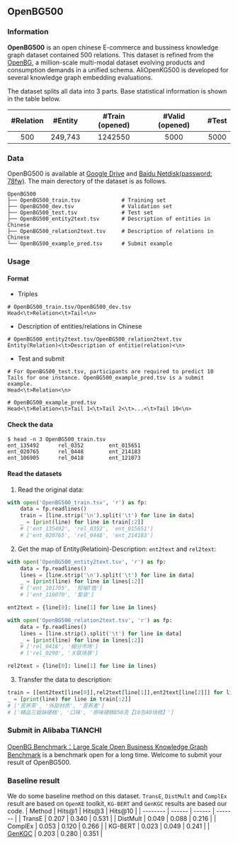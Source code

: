 ## OpenBG500

### Information

**OpenBG500** is an open chinese E-commerce and bussiness knowledge graph dataset contained 500 relations. This dataset is refined from the [OpenBG](https://kg.alibaba.com/), a million-scale multi-modal dataset evolving products and consumption demands in a unified schema. AliOpenKG500 is developed for several knowledge graph embedding evaluations.

The dataset splits all data into 3 parts. Base statistical information is shown in the table below.

| #Relation | #Entity | #Train (opened) | #Valid (opened) | #Test  |
| :-------: | :-----: | :-------------: | :-------------: | :----: |
|    500    | 249,743  |     1242550     |     5000      | 5000 |

### Data

OpenBG500 is available at [Google Drive](https://drive.google.com/file/d/1pD_icqV-lLbCXN2rfBaq-Y5i_XcKVCzM/view?usp=sharing) and [Baidu Netdisk(password: 78fw)](https://pan.baidu.com/s/1NsRWct-u63QmxVgyjJeXsg). The main derectory of the dataset is as follows.

```
OpenBG500
├── OpenBG500_train.tsv 			# Training set
├── OpenBG500_dev.tsv 				# Validation set
├── OpenBG500_test.tsv 			    # Test set
├── OpenBG500_entity2text.tsv 		# Description of entities in Chinese
├── OpenBG500_relation2text.tsv 	# Description of relations in Chinese
└── OpenBG500_example_pred.tsv 	    # Submit example
```

### Usage

#### Format

* Triples

```shell
# OpenBG500_train.tsv/OpenBG500_dev.tsv
Head<\t>Relation<\t>Tail<\n>
```

* Description of entities/relations in Chinese

```shell
# OpenBG500_entity2text.tsv/OpenBG500_relation2text.tsv
Entity(Relation)<\t>Description of entitie(relation)<\n>
```

* Test and submit

```shell
# For OpenBG500_test.tsv, participants are required to predict 10 Tails for one instance. OpenBG500_example_pred.tsv is a submit example.
Head<\t>Relation<\n>

# OpenBG500_example_pred.tsv
Head<\t>Relation<\t>Tail 1<\t>Tail 2<\t>...<\t>Tail 10<\n>
```

#### Check the data

```
$ head -n 3 OpenBG500_train.tsv
ent_135492      rel_0352        ent_015651
ent_020765      rel_0448        ent_214183
ent_106905      rel_0418        ent_121073
```

#### Read the datasets

1. Read the original data:
```python
with open('OpenBG500_train.tsv', 'r') as fp:
    data = fp.readlines()
    train = [line.strip('\n').split('\t') for line in data]
    _ = [print(line) for line in train[:2]]
    # ['ent_135492', 'rel_0352', 'ent_015651']
    # ['ent_020765', 'rel_0448', 'ent_214183']
```

2. Get the map of Entity(Relatioin)-Description: `ent2text` and `rel2text`:
```python
with open('OpenBG500_entity2text.tsv', 'r') as fp:
    data = fp.readlines()
    lines = [line.strip('\n').split('\t') for line in data]
    _ = [print(line) for line in lines[:2]]
    # ['ent_101705', '短袖T恤']
    # ['ent_116070', '套装']

ent2text = {line[0]: line[1] for line in lines}

with open('OpenBG500_relation2text.tsv', 'r') as fp:
    data = fp.readlines()
    lines = [line.strip().split('\t') for line in data]
    _ = [print(line) for line in lines[:2]]
    # ['rel_0418', '细分市场']
    # ['rel_0290', '关联场景']

rel2text = {line[0]: line[1] for line in lines}
```

3. Transfer the data to description: 
```python
train = [[ent2text[line[0]],rel2text[line[1]],ent2text[line[2]]] for line in train]
_ = [print(line) for line in train[:2]]
# ['苦荞茶', '外部材质', '苦荞麦']
# ['精品三姐妹硬糕', '口味', '原味硬糕850克【10包40块糕】']
```

### Submit in Alibaba TIANCHI

[OpenBG Benchmark：Large Scale Open Business Knowledge Graph Benchmark](https://tianchi.aliyun.com/dataset/dataDetail?dataId=122271) is a benchmark open for a long time. Welcome to submit your result of OpenBG500.

### Baseline result

We do some baseline method on this dataset. `TransE`, `DistMult` and `ComplEx` result are based on `OpenKE` toolkit, `KG-BERT` and `GenKGC` results are based our code.
| Method   | Hits@1 | Hits@3 | Hits@10 |
| -------- | ------ | ------ | ------- |
| TransE   | 0.207  | 0.340  | 0.531   |
| DistMult | 0.049  | 0.088  | 0.216   |
| ComplEx  | 0.053  | 0.120  | 0.266   |
| KG-BERT  | 0.023  | 0.049  | 0.241   |
| [GenKGC](https://arxiv.org/abs/2202.02113)   | 0.203  | 0.280  | 0.351   |


